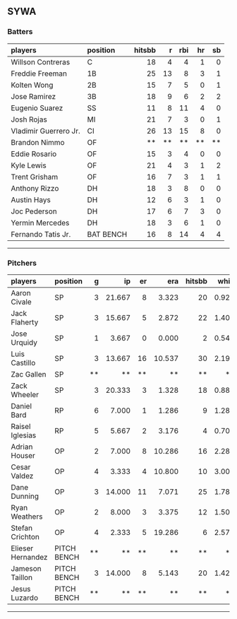 ## SYWA

### Batters

 
|players               |position  | hitsbb|  r| rbi| hr| sb| 
|:---------------------|:---------|------:|--:|---:|--:|--:| 
|Willson Contreras     |C         |     18|  4|   4|  1|  0| 
|Freddie Freeman       |1B        |     25| 13|   8|  3|  1| 
|Kolten Wong           |2B        |     15|  7|   5|  0|  1| 
|Jose Ramirez          |3B        |     18|  9|   6|  2|  2| 
|Eugenio Suarez        |SS        |     11|  8|  11|  4|  0| 
|Josh Rojas            |MI        |     21|  7|   3|  0|  1| 
|Vladimir Guerrero Jr. |CI        |     26| 13|  15|  8|  0| 
|Brandon Nimmo         |OF        |     **| **|  **| **| **| 
|Eddie Rosario         |OF        |     15|  3|   4|  0|  0| 
|Kyle Lewis            |OF        |     21|  4|   3|  1|  2| 
|Trent Grisham         |OF        |     16|  7|   3|  1|  1| 
|Anthony Rizzo         |DH        |     18|  3|   8|  0|  0| 
|Austin Hays           |DH        |     12|  6|   3|  1|  0| 
|Joc Pederson          |DH        |     17|  6|   7|  3|  0| 
|Yermin Mercedes       |DH        |     18|  3|   6|  1|  0| 
|Fernando Tatis Jr.    |BAT BENCH |     16|  8|  14|  4|  4| 


* * *

### Pitchers

 
|players           |position    |  g|     ip| er|    era| hitsbb|  whip| so|  w| sv| 
|:-----------------|:-----------|--:|------:|--:|------:|------:|-----:|--:|--:|--:| 
|Aaron Civale      |SP          |  3| 21.667|  8|  3.323|     20| 0.923| 20|  2|  0| 
|Jack Flaherty     |SP          |  3| 15.667|  5|  2.872|     22| 1.404| 16|  2|  0| 
|Jose Urquidy      |SP          |  1|  3.667|  0|  0.000|      2| 0.545|  4|  0|  0| 
|Luis Castillo     |SP          |  3| 13.667| 16| 10.537|     30| 2.195| 19|  0|  0| 
|Zac Gallen        |SP          | **|     **| **|     **|     **|    **| **| **| **| 
|Zack Wheeler      |SP          |  3| 20.333|  3|  1.328|     18| 0.885| 29|  1|  0| 
|Daniel Bard       |RP          |  6|  7.000|  1|  1.286|      9| 1.286| 10|  1|  2| 
|Raisel Iglesias   |RP          |  5|  5.667|  2|  3.176|      4| 0.706| 10|  2|  2| 
|Adrian Houser     |OP          |  2|  7.000|  8| 10.286|     16| 2.286|  7|  0|  0| 
|Cesar Valdez      |OP          |  4|  3.333|  4| 10.800|     10| 3.000|  3|  0|  0| 
|Dane Dunning      |OP          |  3| 14.000| 11|  7.071|     25| 1.786| 13|  0|  0| 
|Ryan Weathers     |OP          |  2|  8.000|  3|  3.375|     12| 1.500|  2|  0|  0| 
|Stefan Crichton   |OP          |  4|  2.333|  5| 19.286|      6| 2.571|  1|  0|  0| 
|Elieser Hernandez |PITCH BENCH | **|     **| **|     **|     **|    **| **| **| **| 
|Jameson Taillon   |PITCH BENCH |  3| 14.000|  8|  5.143|     20| 1.429| 16|  0|  0| 
|Jesus Luzardo     |PITCH BENCH | **|     **| **|     **|     **|    **| **| **| **| 


* * *


